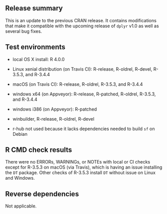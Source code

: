 ## Release summary
This is an update to the previous CRAN release. It contains modifications that make it compatible with the upcoming release of `dplyr` v1.0 as well as several bug fixes.

## Test environments
* local OS X install: R 4.0.0
* Linux xenial distribution (on Travis CI): R-release, R-oldrel, R-devel, R-3.5.3, and R-3.4.4
* macOS (on Travis CI): R-release, R-oldrel, R-3.5.3, and R-3.4.4
* windows x64 (on Appveyor): R-release, R-patched, R-oldrel, R-3.5.3, and R-3.4.4
* windows i386 (on Appveyor): R-patched
* winbuilder, R-release, R-oldrel, R-devel

* r-hub not used because it lacks dependencies needed to build `sf` on Debian

## R CMD check results
There were no ERRORs, WARNINGs, or NOTEs with local or CI checks except for R-3.5.3 on macOS (via Travis), which is having an issue installing the `DT` package. Other checks of R-3.5.3 install `DT` without issue on Linux and Windows.

## Reverse dependencies
Not applicable.

